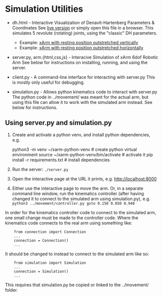 Simulation Utilities
====================

* dh.html - Interactive Visualization of Denavit-Hartenberg Parameters & Coordinates
  See [live version](https://mathcs.holycross.edu/~kwalsh/dh.html)
  or simply open this file in a browser.
  This simulates 5 revolute (rotating) joints, using the "classic" DH
  parameters.
  - Example: [xArm with resting position outstretched vertically](https://mathcs.holycross.edu/~kwalsh/dh.html?dh=%5B%7B%22theta_offset%22%3A0%2C%22alpha%22%3A90%2C%22a%22%3A0%2C%22d%22%3A2%2C%22min%22%3A-180%2C%22max%22%3A180%7D%2C%7B%22theta_offset%22%3A90%2C%22alpha%22%3A0%2C%22a%22%3A2%2C%22d%22%3A0%2C%22min%22%3A-90%2C%22max%22%3A90%7D%2C%7B%22theta_offset%22%3A0%2C%22alpha%22%3A0%2C%22a%22%3A2%2C%22d%22%3A0%2C%22min%22%3A-90%2C%22max%22%3A90%7D%2C%7B%22theta_offset%22%3A90%2C%22alpha%22%3A90%2C%22a%22%3A0%2C%22d%22%3A0%2C%22min%22%3A-90%2C%22max%22%3A90%7D%2C%7B%22theta_offset%22%3A0%2C%22alpha%22%3A0%2C%22a%22%3A0%2C%22d%22%3A2%2C%22min%22%3A-90%2C%22max%22%3A90%7D%5D)
  - Example: [xArm with resting position outstretched horizontally](https://mathcs.holycross.edu/~kwalsh/dh.html?dh=%5B%7B%22theta_offset%22%3A0%2C%22alpha%22%3A90%2C%22a%22%3A0%2C%22d%22%3A2%2C%22min%22%3A-180%2C%22max%22%3A180%7D%2C%7B%22theta_offset%22%3A0%2C%22alpha%22%3A0%2C%22a%22%3A2%2C%22d%22%3A0%2C%22min%22%3A0%2C%22max%22%3A180%7D%2C%7B%22theta_offset%22%3A0%2C%22alpha%22%3A0%2C%22a%22%3A2%2C%22d%22%3A0%2C%22min%22%3A-90%2C%22max%22%3A90%7D%2C%7B%22theta_offset%22%3A90%2C%22alpha%22%3A90%2C%22a%22%3A0%2C%22d%22%3A0%2C%22min%22%3A-90%2C%22max%22%3A90%7D%2C%7B%22theta_offset%22%3A0%2C%22alpha%22%3A0%2C%22a%22%3A0%2C%22d%22%3A2%2C%22min%22%3A-90%2C%22max%22%3A90%7D%5D)

* server.py, arm.{html,css,js} - Interacive Simulation of xArm 6dof Robotic Arm
  See below for instructions on installing, running, and using the server.

* client.py - A command-line interface for interacting with server.py
  This is mostly only useful for debugging.

* simulation.py - Allows python kinematics code to interact with server.py
  The python code in ../movement/ was meant for the actual arm, but using this
  file can allow it to work with the simulated arm instead. See below for
  instructions.

## Using server.py and simulation.py

1. Create and activate a python venv, and install python dependencies, e.g.

    python3 -m venv ~/xarm-python-venv         # create python virtual environment
    source ~/xarm-python-venv/bin/activate    # activate it
    pip install -r requirements.txt           # install dependencies

2. Run the server: `./server.py`
3. Open the interactive page at the URL it prints, e.g.
   [http://localhost:8000](http://localhost:8000/arm.html)
4. Either use the interactive page to move the arm. Or, in a separate command
   line window, run the kinematics controller (after having changed it to
   connect to the simulated arm using simulation.py), e.g.
   `python3 ../movement/controller.py goto 0.150 0.050 0.940`

In order for the kinematics controller code to connect to the simulated arm, one
small change must be made to the controller code. Where the kinematics code
connects to the real arm using something like:

        from connection import Connection
        ...
        connection = Connection()
        ...

It should be changed to instead to connect to the simulated arm like so:

        from simulation import Simulation
        ...
        connection = Simulation()
        ...

This requires that simulation.py be copied or linked to the ../movement/ folder.
